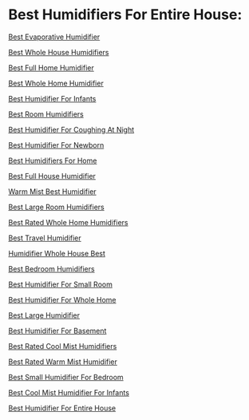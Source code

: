 <h1>Best Humidifiers For Entire House:</h1><p><a href="post/best-evaporative-humidifier.md">Best Evaporative Humidifier</a></p>
<p><a href="post/best-whole-house-humidifiers.md">Best Whole House Humidifiers</a></p>
<p><a href="post/best-full-home-humidifier.md">Best Full Home Humidifier</a></p>
<p><a href="post/best-whole-home-humidifier.md">Best Whole Home Humidifier</a></p>
<p><a href="post/best-humidifier-for-infants.md">Best Humidifier For Infants</a></p>
<p><a href="post/Best-Room-Humidifiers.md">Best Room Humidifiers</a></p>
<p><a href="post/Best-Humidifier-For-Coughing-At-Night.md">Best Humidifier For Coughing At Night</a></p>
<p><a href="post/Best-Humidifier-For-Newborn.md">Best Humidifier For Newborn</a></p>
<p><a href="post/Best-Humidifiers-For-Home.md">Best Humidifiers For Home</a></p>
<p><a href="post/Best-Full-House-Humidifier.md">Best Full House Humidifier</a></p>
<p><a href="post/Warm-Mist-Best-Humidifier.md">Warm Mist Best Humidifier</a></p>
<p><a href="post/Best-Large-Room-Humidifiers.md">Best Large Room Humidifiers</a></p>
<p><a href="post/Best-Rated-Whole-Home-Humidifiers.md">Best Rated Whole Home Humidifiers</a></p>
<p><a href="post/Best-Travel-Humidifier.md">Best Travel Humidifier</a></p>
<p><a href="post/Humidifier-Whole-House-Best.md">Humidifier Whole House Best</a></p>
<p><a href="post/Best-Bedroom-Humidifiers.md">Best Bedroom Humidifiers</a></p>
<p><a href="post/Best-Humidifier-For-Small-Room.md">Best Humidifier For Small Room</a></p>
<p><a href="post/Best-Humidifier-For-Whole-Home.md">Best Humidifier For Whole Home</a></p>
<p><a href="post/Best-Large-Humidifier.md">Best Large Humidifier</a></p>
<p><a href="post/Best-Humidifier-For-Basement.md">Best Humidifier For Basement</a></p>
<p><a href="post/Best-Rated-Cool-Mist-Humidifiers.md">Best Rated Cool Mist Humidifiers</a></p>
<p><a href="post/Best-Rated-Warm-Mist-Humidifier.md">Best Rated Warm Mist Humidifier</a></p>
<p><a href="post/Best-Small-Humidifier-For-Bedroom.md">Best Small Humidifier For Bedroom</a></p>
<p><a href="post/Best-Cool-Mist-Humidifier-For-Infants.md">Best Cool Mist Humidifier For Infants</a></p>
<p><a href="post/Best-Humidifiers-For-Entire-House:.md">Best Humidifier For Entire House</a></p>
